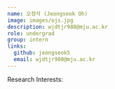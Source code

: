 ```yaml
---
name: 오정석 (Jeongseok Oh)
image: images/ojs.jpg
description: wjdtjr980@mju.ac.kr
role: undergrad
group: intern
links:
  github: jeongseok5
  email: wjdtjr980@mju.ac.kr
---
```


Research Interests:
